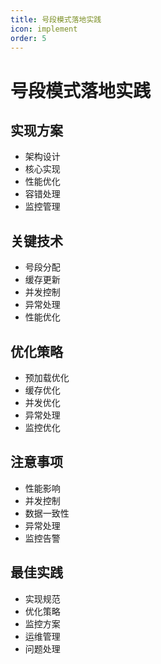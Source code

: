 ```yaml
---
title: 号段模式落地实践
icon: implement
order: 5
---
```


# 号段模式落地实践

## 实现方案
- 架构设计
- 核心实现
- 性能优化
- 容错处理
- 监控管理

## 关键技术
- 号段分配
- 缓存更新
- 并发控制
- 异常处理
- 性能优化

## 优化策略
- 预加载优化
- 缓存优化
- 并发优化
- 异常处理
- 监控优化

## 注意事项
- 性能影响
- 并发控制
- 数据一致性
- 异常处理
- 监控告警

## 最佳实践
- 实现规范
- 优化策略
- 监控方案
- 运维管理
- 问题处理
